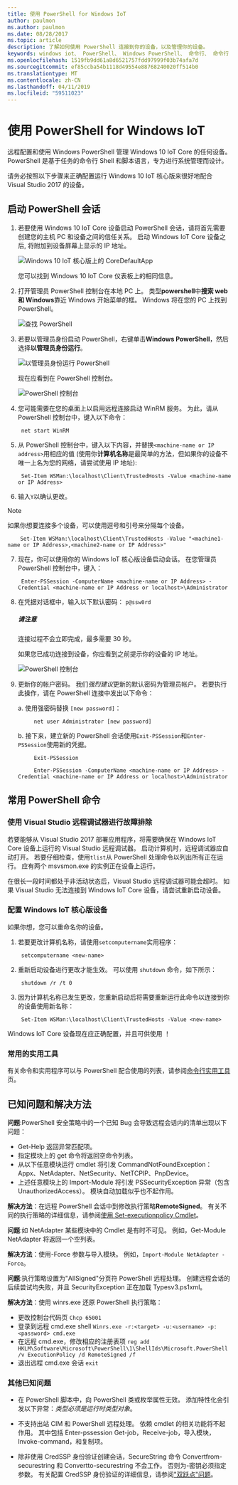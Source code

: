```yaml
---
title: 使用 PowerShell for Windows IoT
author: paulmon
ms.author: paulmon
ms.date: 08/28/2017
ms.topic: article
description: 了解如何使用 PowerShell 连接到你的设备，以及管理你的设备。
keywords: windows iot、 PowerShell、 Windows PowerShell、 命令行、 命令行 shell
ms.openlocfilehash: 1519fb9dd61a8d6521757fdd97999f03b74afa7d
ms.sourcegitcommit: ef85ccba54b1118d49554e88768240020ff514b0
ms.translationtype: MT
ms.contentlocale: zh-CN
ms.lasthandoff: 04/11/2019
ms.locfileid: "59511023"
---
```

# <a name="using-powershell-for-windows-iot"></a>使用 PowerShell for Windows IoT

远程配置和使用 Windows PowerShell 管理 Windows 10 IoT Core 的任何设备。
PowerShell 是基于任务的命令行 Shell 和脚本语言，专为进行系统管理而设计。

请务必按照以下步骤来正确配置运行 Windows 10 IoT 核心版来很好地配合 Visual Studio 2017 的设备。

## <a name="initiating-a-powershell-session"></a>启动 PowerShell 会话
1. 若要使用 Windows 10 IoT Core 设备启动 PowerShell 会话，请将首先需要创建您的主机 PC 和设备之间的信任关系。 启动 Windows IoT Core 设备之后, 将附加到设备屏幕上显示的 IP 地址。

    ![Windows 10 IoT 核心版上的 CoreDefaultApp](../media/PowerShell/DefaultApp.png)

   您可以找到 Windows 10 IoT Core 仪表板上的相同信息。

2. 打开管理员 PowerShell 控制台在本地 PC 上。 类型**powershell**中**搜索 web 和 Windows**靠近 Windows 开始菜单的框。 Windows 将在您的 PC 上找到 PowerShell。

    ![查找 PowerShell](../media/PowerShell/start-ps.png)

3. 若要以管理员身份启动 PowerShell，右键单击**Windows PowerShell**，然后选择**以管理员身份运行**。

    ![以管理员身份运行 PowerShell](../media/PowerShell/start-ps2.png)

   现在应看到在 PowerShell 控制台。

    ![PowerShell 控制台](../media/PowerShell/ps.PNG)

4. 您可能需要在您的桌面上以启用远程连接启动 WinRM 服务。 为此，请从 PowerShell 控制台中，键入以下命令：

        net start WinRM

5. 从 PowerShell 控制台中，键入以下内容，并替换`<machine-name or IP address>`用相应的值 (使用你**计算机名称**是最简单的方法，但如果你的设备不唯一上名为您的网络，请尝试使用 IP 地址):

        Set-Item WSMan:\localhost\Client\TrustedHosts -Value <machine-name or IP Address>

6. 输入`Y`以确认更改。

> [!NOTE]
> 如果你想要连接多个设备，可以使用逗号和引号来分隔每个设备。
        
        Set-Item WSMan:\localhost\Client\TrustedHosts -Value "<machine1-name or IP Address>,<machine2-name or IP Address>"
    
7. 现在，你可以使用你的 Windows IoT 核心版设备启动会话。 在您管理员 PowerShell 控制台中，键入：

        Enter-PSSession -ComputerName <machine-name or IP Address> -Credential <machine-name or IP Address or localhost>\Administrator

8. 在凭据对话框中，输入以下默认密码： `p@ssw0rd`
    
    <div class="alert alert-note">
      <h5><span class="win-icon win-icon-Page"></span> 请注意 </h5>
      <p>连接过程不会立即完成，最多需要 30 秒。</p>
    </div>    
    
    如果您已成功连接到设备，你应看到之前提示你的设备的 IP 地址。

    ![PowerShell 控制台](../media/PowerShell/ps_device.png)

9. 更新你的帐户密码。 我们*强烈建议*更新的默认密码为管理员帐户。 若要执行此操作，请在 PowerShell 连接中发出以下命令：

    a. 使用强密码替换 `[new password]`：
    
            net user Administrator [new password]
            
    b. 接下来，建立新的 PowerShell 会话使用`Exit-PSSession`和`Enter-PSSession`使用新的凭据。
    
            Exit-PSSession
            
            Enter-PSSession -ComputerName <machine-name or IP Address> -Credential <machine-name or IP Address or localhost>\Administrator

## <a name="commonly-used-powershell-commands"></a>常用 PowerShell 命令

### <a name="troubleshooting-with-visual-studio-remote-debugger"></a>使用 Visual Studio 远程调试器进行故障排除

若要能够从 Visual Studio 2017 部署应用程序，将需要确保在 Windows IoT Core 设备上运行的 Visual Studio 远程调试器。 启动计算机时，远程调试器应自动打开。 若要仔细检查，使用`tlist`从 PowerShell 处理命令以列出所有正在运行。 应有两个 msvsmon.exe 的实例正在设备上运行。

在很长一段时间都处于非活动状态后，Visual Studio 远程调试器可能会超时。 如果 Visual Studio 无法连接到 Windows IoT Core 设备，请尝试重新启动设备。

### <a name="configure-your-windows-iot-core-device"></a>配置 Windows IoT 核心版设备

如果你想，您可以重命名你的设备。 

1. 若要更改计算机名称，请使用`setcomputername`实用程序：

        setcomputername <new-name>

2. 重新启动设备进行更改才能生效。 可以使用 `shutdown` 命令，如下所示：

        shutdown /r /t 0

3. 因为计算机名称已发生更改，您重新启动后将需要重新运行此命令以连接到你的设备使用新名称：

        Set-Item WSMan:\localhost\Client\TrustedHosts -Value <new-name>
        
Windows IoT Core 设备现在应正确配置，并且可供使用 ！

### <a name="commonly-used-utilities"></a>常用的实用工具

有关命令和实用程序可以与 PowerShell 配合使用的列表，请参阅[命令行实用工具](../manage-your-device/CommandLineUtils.md)页。

## <a name="known-issues-and-workarounds"></a>已知问题和解决方法

**问题**:PowerShell 安全策略中的一个已知 Bug 会导致远程会话内的清单出现以下问题：
* Get-Help 返回异常匹配项。
* 指定模块上的 get 命令将返回空命令列表。
* 从以下任意模块运行 cmdlet 将引发 CommandNotFoundException：Appx、NetAdapter、NetSecurity、NetTCPIP、PnpDevice。
* 上述任意模块上的 Import-Module 将引发 PSSecurityException 异常（包含 UnauthorizedAccess）。 模块自动加载似乎也不起作用。

**解决方法**：在远程 PowerShell 会话中到修改执行策略**RemoteSigned**。 有关不同的执行策略的详细信息，请参阅[使用 Set-executionpolicy Cmdlet](https://technet.microsoft.com/library/ee176961.aspx)。

**问题**:如 NetAdapter 某些模块中的 Cmdlet 是有时不可见。 例如，Get-Module NetAdapter 将返回一个空列表。 

**解决方法**：使用-Force 参数与导入模块。 例如，`Import-Module NetAdapter -Force`。

**问题**:执行策略设置为"AllSigned"分页符 PowerShell 远程处理。 创建远程会话的后续尝试均失败，并且 SecurityException 正在加载 Typesv3.ps1xml。 

**解决方法**：使用 winrs.exe 还原 PowerShell 执行策略：
* 更改控制台代码页 `Chcp 65001`
* 登录到远程 cmd.exe shell `Winrs.exe -r:<target> -u:<username> -p:<password> cmd.exe`
* 在远程 cmd.exe，修改相应的注册表项 `reg add HKLM\Software\Microsoft\PowerShell\1\ShellIds\Microsoft.PowerShell /v ExecutionPolicy /d RemoteSigned /f`
* 退出远程 cmd.exe 会话 `exit`

### <a name="other-known-issues"></a>其他已知问题

- 在 PowerShell 脚本中，向 PowerShell 类或枚举属性无效。 添加特性化会引发以下异常：*类型必须是运行时类型对象*。

- 不支持出站 CIM 和 PowerShell 远程处理。 依赖 cmdlet 的相关功能将不起作用。 其中包括 Enter-pssession Get-job，Receive-job，导入模块，Invoke-command，和复制项。

- 除非使用 CredSSP 身份验证创建会话，SecureString 命令 Convertfrom-securestring 和 Convertto-securestring 不会工作。 否则为-密钥必须指定参数。 有关配置 CredSSP 身份验证的详细信息，请参阅["双跃点"问题](http://blogs.msdn.com/b/clustering/archive/2009/06/25/9803001.aspx)。



